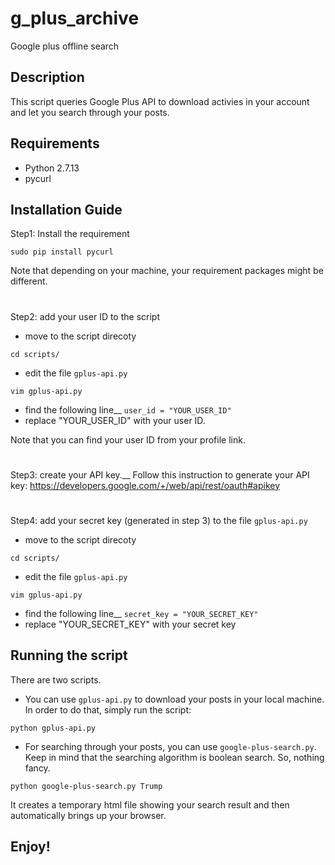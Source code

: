 # g_plus_archive
Google plus offline search

## Description
This script queries Google Plus API to download activies in your account and let you search through your posts.

## Requirements
- Python 2.7.13
- pycurl

## Installation Guide
Step1: Install the requirement

```
sudo pip install pycurl
```
Note that depending on your machine, your requirement packages might be different.

#
Step2: add your user ID to the script
- move to the script direcoty

```
cd scripts/
```
- edit the file `gplus-api.py`
```
vim gplus-api.py 
```
- find the following line__
`user_id = "YOUR_USER_ID"`
- replace "YOUR_USER_ID" with your user ID.

Note that you can find your user ID from your profile link.
#
Step3: create your API key.__
Follow this instruction to generate your API key:
  https://developers.google.com/+/web/api/rest/oauth#apikey

#
Step4: add your secret key (generated in step 3) to the file `gplus-api.py`
- move to the script direcoty

```
cd scripts/
```
- edit the file `gplus-api.py`
```
vim gplus-api.py 
```
- find the following line__
`secret_key = "YOUR_SECRET_KEY"`
- replace "YOUR_SECRET_KEY" with your secret key


## Running the script
There are two scripts.
- You can use `gplus-api.py` to download your posts in your local machine. In order to do that, simply run the script:
```
python gplus-api.py
```
- For searching through your posts, you can use `google-plus-search.py`. Keep in mind that the searching algorithm is boolean search. So, nothing fancy.
```
python google-plus-search.py Trump
```
It creates a temporary html file showing your search result and then automatically brings up your browser.

## Enjoy!

